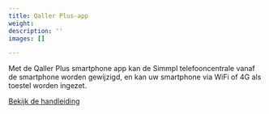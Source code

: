 ```yaml
---
title: Qaller Plus-app
weight: 
description: ''
images: []

---
```

Met de Qaller Plus smartphone app kan de Simmpl telefooncentrale vanaf de smartphone worden gewijzigd, en kan uw smartphone via WiFi of 4G als toestel worden ingezet.

<a href="http://www.simmpl.nl/downloads/Simmpl_handleiding_qaller_plus_mobile_app.pdf" target="_blank" class="button">Bekijk de handleiding</a>